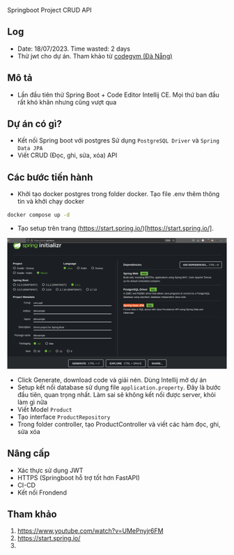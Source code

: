 Springboot Project CRUD API
## Log
- Date: 18/07/2023. Time wasted: 2 days
- Thử jwt cho dự án. Tham khảo từ [codegym (Đà Nẵng)](https://github.com/codegymdanang/CGDN-SpringBoot-JWT-MySql)
## Mô tả
- Lần đầu tiên thử Spring Boot + Code Editor Intellij CE. Mọi thứ ban đầu rất khó khăn nhưng cũng vượt qua
## Dự án có gì?
- Kết nối Spring boot với postgres Sử dụng `PostgreSQL Driver` và `Spring Data JPA`
- Viết CRUD (Đọc, ghi, sửa, xóa) API 


## Các bước tiến hành
- Khởi tạo docker postgres trong folder docker. Tạo file .env thêm thông tin và khởi chạy docker

```bash
docker compose up -d
```
- Tạo setup trên trang (https://start.spring.io/)[https://start.spring.io/]. 

![Khởi tạo](img/spring-init.png)

- Click Generate, download code và giải nén. Dùng Intellij mở dự án
- Setup kết nối database sử dụng file `application.property`. Đây là bước đầu tiên, quan trọng nhất. Làm sai sẽ không kết nối được server, khỏi làm gì nữa
- Viết Model `Product`
- Tạo interface `ProductRepository`
- Trong folder controller, tạo ProductController và viết các hàm đọc, ghi, sửa xóa

## Nâng cấp

- Xác thực sử dụng JWT
- HTTPS (Springboot hỗ trợ tốt hơn FastAPI)
- CI-CD
- Kết nối Frondend

## Tham khảo
1. https://www.youtube.com/watch?v=UMePnyjr6FM
2. https://start.spring.io/
3. 